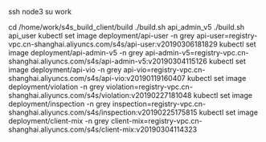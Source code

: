 ssh node3
su work

cd /home/work/s4s_build_client/build
./build.sh api_admin_v5
./build.sh api_user
kubectl set image deployment/api-user -n grey api-user=registry-vpc.cn-shanghai.aliyuncs.com/s4s/api-user:v20190306181829
kubectl set image deployment/api-admin-v5 -n grey api-admin-v5=registry-vpc.cn-shanghai.aliyuncs.com/s4s/api-admin-v5:v20190304115126
kubectl set image deployment/api-vio -n grey api-vio=registry-vpc.cn-shanghai.aliyuncs.com/s4s/api-vio:v20190119160407
kubectl set image deployment/violation -n grey violation=registry-vpc.cn-shanghai.aliyuncs.com/s4s/violation:v20190227181048
kubectl set image deployment/inspection -n grey inspection=registry-vpc.cn-shanghai.aliyuncs.com/s4s/inspection:v20190225175815
kubectl set image deployment/client-mix -n grey client-mix=registry-vpc.cn-shanghai.aliyuncs.com/s4s/client-mix:v20190304114323

